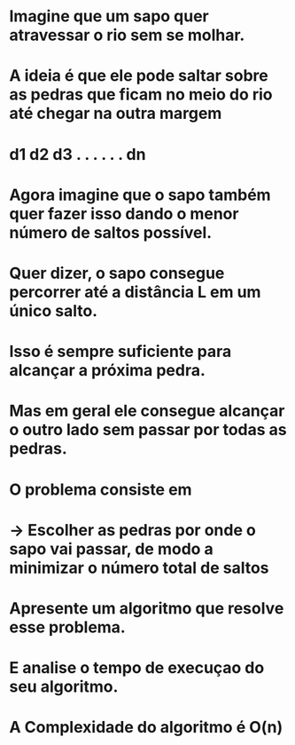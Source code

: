 # Imagine que um sapo quer atravessar o rio sem se molhar.
# A ideia é que ele pode saltar sobre as pedras que ficam no meio do rio até chegar na outra margem
# d1 d2 d3 . . . . . . dn
# Agora imagine que o sapo também quer fazer isso dando o menor número de saltos possível.
# Quer dizer, o sapo consegue percorrer até a distância L em um único salto.
# Isso é sempre suficiente para alcançar a próxima pedra.
# Mas em geral ele consegue alcançar o outro lado sem passar por todas as pedras.
# O problema consiste em
# → Escolher as pedras por onde o sapo vai passar, de modo a minimizar o número total de saltos
# Apresente um algoritmo que resolve esse problema.
# E analise o tempo de execuçao do seu algoritmo.
# A Complexidade do algoritmo é O(n)

